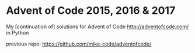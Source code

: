 # Advent of Code 2015, 2016 & 2017

My [continuation of] solutions for Advent of Code http://adventofcode.com/ in Python

previous repo:
https://github.com/mike-code/adventofcode/
